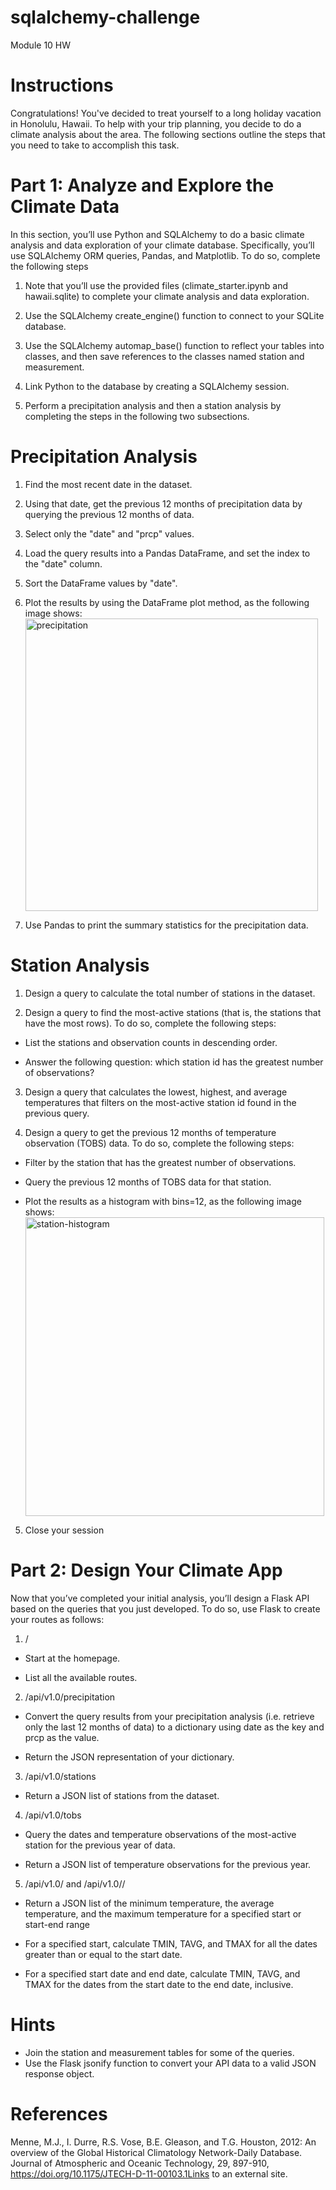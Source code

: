 # sqlalchemy-challenge
Module 10 HW
# Instructions
Congratulations! You've decided to treat yourself to a long holiday vacation in Honolulu, Hawaii. To help with your trip planning, you decide to do a climate analysis about the area. The following sections outline the steps that you need to take to accomplish this task.

# Part 1: Analyze and Explore the Climate Data
In this section, you’ll use Python and SQLAlchemy to do a basic climate analysis and data exploration of your climate database. Specifically, you’ll use SQLAlchemy ORM queries, Pandas, and Matplotlib. To do so, complete the following steps

1. Note that you’ll use the provided files (climate_starter.ipynb and hawaii.sqlite) to complete your climate analysis and data exploration.

2. Use the SQLAlchemy create_engine() function to connect to your SQLite database.

3. Use the SQLAlchemy automap_base() function to reflect your tables into classes, and then save references to the classes named station and measurement.

4. Link Python to the database by creating a SQLAlchemy session.

5. Perform a precipitation analysis and then a station analysis by completing the steps in the following two subsections.

# Precipitation Analysis

1. Find the most recent date in the dataset.

2. Using that date, get the previous 12 months of precipitation data by querying the previous 12 months of data.

3. Select only the "date" and "prcp" values.

4. Load the query results into a Pandas DataFrame, and set the index to the "date" column.

5. Sort the DataFrame values by "date".

6. Plot the results by using the DataFrame plot method, as the following image shows: <img width="468" alt="precipitation" src="https://user-images.githubusercontent.com/119638430/222936294-48a79f65-6c16-4410-bae3-8c0e74496a91.png">


7. Use Pandas to print the summary statistics for the precipitation data.

# Station Analysis

1. Design a query to calculate the total number of stations in the dataset.

2. Design a query to find the most-active stations (that is, the stations that have the most rows). To do so, complete the following steps:

  * List the stations and observation counts in descending order.

  * Answer the following question: which station id has the greatest number of observations?

3. Design a query that calculates the lowest, highest, and average temperatures that filters on the most-active station id found in the previous query.

4. Design a query to get the previous 12 months of temperature observation (TOBS) data. To do so, complete the following steps:

  * Filter by the station that has the greatest number of observations.

  * Query the previous 12 months of TOBS data for that station.

  * Plot the results as a histogram with bins=12, as the following image shows: <img width="478" alt="station-histogram" src="https://user-images.githubusercontent.com/119638430/222936262-6d8ccc30-5fa7-4cd2-b287-06f4d9285419.png">

5. Close your session

# Part 2: Design Your Climate App

Now that you’ve completed your initial analysis, you’ll design a Flask API based on the queries that you just developed. To do so, use Flask to create your routes as follows:

1. /

  * Start at the homepage.

  * List all the available routes.

2. /api/v1.0/precipitation

  * Convert the query results from your precipitation analysis (i.e. retrieve only the last 12 months of data) to a dictionary using date as the key and prcp as the value.

  * Return the JSON representation of your dictionary.

3. /api/v1.0/stations

  * Return a JSON list of stations from the dataset.

4. /api/v1.0/tobs

  * Query the dates and temperature observations of the most-active station for the previous year of data.

  * Return a JSON list of temperature observations for the previous year.

5. /api/v1.0/<start> and /api/v1.0/<start>/<end>
  
  * Return a JSON list of the minimum temperature, the average temperature, and the maximum temperature for a specified start or start-end range
  
  * For a specified start, calculate TMIN, TAVG, and TMAX for all the dates greater than or equal to the start date.
  
  * For a specified start date and end date, calculate TMIN, TAVG, and TMAX for the dates from the start date to the end date, inclusive.

# Hints 
  * Join the station and measurement tables for some of the queries.
  * Use the Flask jsonify function to convert your API data to a valid JSON response object.
  
 # References 
  Menne, M.J., I. Durre, R.S. Vose, B.E. Gleason, and T.G. Houston, 2012: An overview of the Global Historical Climatology Network-Daily Database. Journal of Atmospheric and Oceanic Technology, 29, 897-910, https://doi.org/10.1175/JTECH-D-11-00103.1Links to an external site.
  

